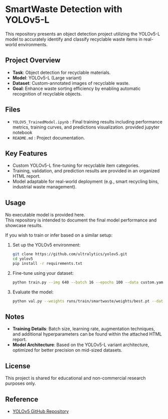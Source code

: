 # SmartWaste Detection with YOLOv5-L
This repository presents an object detection project utilizing the YOLOv5-L model to accurately identify and classify recyclable waste items in real-world environments.

## Project Overview
- **Task**: Object detection for recyclable materials.
- **Model**: YOLOv5-L (Large variant)
- **Dataset**: Custom-annotated images of recyclable waste.
- **Goal**: Enhance waste sorting efficiency by enabling automatic recognition of recyclable objects.

## Files
- `YOLOV5_TrainedModel.ipynb` : Final training results including performance metrics, training curves, and predictions visualization. provided jupyter notebook
- `README.md` : Project documentation. 

## Key Features
- Custom YOLOv5-L fine-tuning for recyclable item categories.
- Training, validation, and prediction results are provided in an organized HTML report.
- Model adaptable for real-world deployment (e.g., smart recycling bins, industrial waste management).

## Usage
No executable model is provided here.  
This repository is intended to document the final model performance and showcase results.

If you wish to train or infer based on a similar setup:

1. Set up the YOLOv5 environment:
    ```bash
    git clone https://github.com/ultralytics/yolov5.git
    cd yolov5
    pip install -r requirements.txt
    ```

2. Fine-tune using your dataset:
    ```bash
    python train.py --img 640 --batch 16 --epochs 100 --data custom.yaml --cfg yolov5l.yaml --weights yolov5l.pt --name smartwaste
    ```

3. Evaluate the model:
    ```bash
    python val.py --weights runs/train/smartwaste/weights/best.pt --data custom.yaml
    ```

## Notes
- **Training Details**: Batch size, learning rate, augmentation techniques, and additional hyperparameters can be found within the attached HTML report.
- **Model Architecture**: Based on the YOLOv5-L variant architecture, optimized for better precision on mid-sized datasets.

## License
This project is shared for educational and non-commercial research purposes only.

## Reference
- [YOLOv5 GitHub Repository](https://github.com/ultralytics/yolov5)
